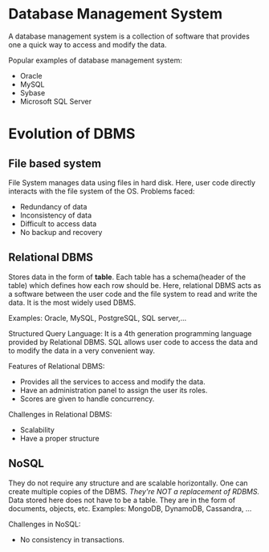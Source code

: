 # Database Management System 

A database management system is a collection of software that provides one a quick way to access and modify the data. 

Popular examples of database management system:
- Oracle 
- MySQL
- Sybase
- Microsoft SQL Server

# Evolution of DBMS
## File based system 
File System manages data using files in hard disk. Here, user code directly interacts with the file system of the OS. 
Problems faced: 
- Redundancy of data
- Inconsistency of data
- Difficult to access data
- No backup and recovery 

## Relational DBMS
Stores data in the form of **table**. Each table has a schema(header of the table) which defines how each row should be. Here, relational DBMS acts as a software between the user code and the file system to read and write the data. It is the most widely used DBMS.

Examples: Oracle, MySQL, PostgreSQL, SQL server,...

Structured Query Language:
It is a 4th generation programming language provided by Relational DBMS. SQL allows user code to access the data and to modify the data in a very convenient way. 

Features of Relational DBMS:
- Provides all the services to access and modify the data. 
- Have an administration panel to assign the user its roles. 
- Scores are given to handle concurrency.

Challenges in Relational DBMS:
- Scalability
- Have a proper structure

## NoSQL 
They do not require any structure and are scalable horizontally. One can create multiple copies of the DBMS. *They're NOT a replacement of RDBMS.*
Data stored here does not have to be a table. They are in the form of documents, objects, etc.
Examples: MongoDB, DynamoDB, Cassandra, ...

Challenges in NoSQL:
- No consistency in transactions. 